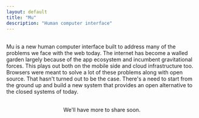 ```yaml
---
layout: default
title: "Mu"
description: "Human computer interface"
---
```

<br>
<div id="abstract">
Mu is a new human computer interface built to address many of the problems we 
face with the web today. The internet has become a walled garden largely because 
of the app ecosystem and incumbent gravitational forces. This plays out both on the 
mobile side and cloud infrastructure too. Browsers were meant to solve a lot of these
problems along with open source. That hasn't turned out to be the case. There's a need
to start from the ground up and build a new system that provides an open alternative
to the closed systems of today.
</div>
<div id="abstract">
  <br>
  <p style="text-align: center;">
    We'll have more to share soon.
  </p>
</div>
